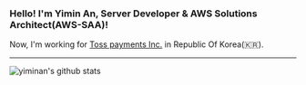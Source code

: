 ### Hello! I'm Yimin An, Server Developer & AWS Solutions Architect(AWS-SAA)!

Now, I'm working for [Toss payments Inc.](https://www.tosspayments.com) in Republic Of Korea(🇰🇷).

---

![yiminan's github stats](https://github-readme-stats.vercel.app/api?username=yiminan&show_icons=true&theme=radical)
